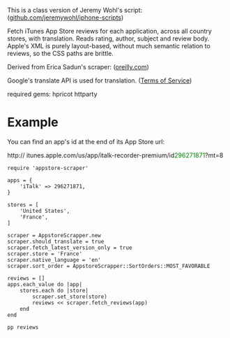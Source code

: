 This is a class version of Jeremy Wohl's script: ([github.com/jeremywohl/iphone-scripts](https://github.com/jeremywohl/iphone-scripts))

Fetch iTunes App Store reviews for each application, across all country stores, with translation. Reads rating, author, subject and review body. Apple's XML is purely layout-based, without much semantic relation to reviews, so the CSS paths are brittle.

Derived from Erica Sadun's scraper: ([oreilly.com](http://blogs.oreilly.com/iphone/2008/08/scraping-appstore-reviews.html))

Google's translate API is used for translation. ([Terms of Service](http://code.google.com/apis/language/translate/terms.html))

required gems: 
hpricot
httparty

# Example

You can find an app's id at the end of its App Store url:

http:// itunes.apple.com/us/app/italk-recorder-premium/id<font color="green">296271871</font>?mt=8


	require 'appstore-scraper'

	apps = {
  		'iTalk' => 296271871,
	}

	stores = [
		'United States',
		'France',
	]

	scraper = AppstoreScrapper.new
	scraper.should_translate = true
	scraper.fetch_latest_version_only = true
	scraper.store = 'France'
	scraper.native_language = 'en'
	scraper.sort_order = AppstoreScrapper::SortOrders::MOST_FAVORABLE

	reviews = []
	apps.each_value do |app|
		stores.each do |store|
			scraper.set_store(store)
			reviews << scraper.fetch_reviews(app)
		end
	end

	pp reviews

